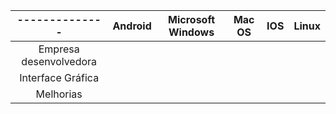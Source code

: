 |--------------| Android | Microsoft Windows | Mac OS | IOS | Linux |
| :------------: | ------- | ----------------- | ------ | --- | ------| 
| Empresa desenvolvedora | 
| Interface Gráfica | 
| Melhorias |
